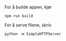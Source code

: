 
For å builde appen, kjør
```
npm run build
```

For å serve filene, skriv 
```python
python -m SimpleHTTPServer 
```

